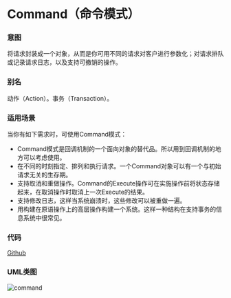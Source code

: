 # Command（命令模式）

### 意图
将请求封装成一个对象，从而是你可用不同的请求对客户进行参数化；对请求排队或记录请求日志，以及支持可撤销的操作。

### 别名
动作（Action）。事务（Transaction）。

### 适用场景
当你有如下需求时，可使用Command模式：
* Command模式是回调机制的一个面向对象的替代品。所以用到回调机制的地方可以考虑使用。
* 在不同的时刻指定、排列和执行请求。一个Command对象可以有一个与初始请求无关的生存期。
* 支持取消和重做操作。Command的Execute操作可在实施操作前将状态存储起来，在取消操作时取消上一次Execute的结果。
* 支持修改日志，这样当系统崩溃时，这些修改可以被重做一遍。
* 用构建在原语操作上的高层操作构建一个系统。这样一种结构在支持事务的信息系统中很常见。

### 代码
[Github](https://github.com/alitain/design-pattern/tree/master/src/Behavioral/Command)

### UML类图
![command](http://static.alitain.tech/dp_command.png)